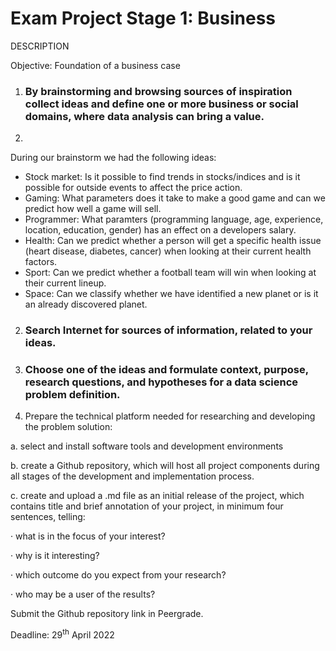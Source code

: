 # Exam Project Stage 1: Business

DESCRIPTION

Objective: Foundation of a business case

1. ### By brainstorming and browsing sources of inspiration collect ideas and define one or more business or social domains, where data analysis can bring a value.  
2. 
During our brainstorm we had the following ideas:
- Stock market: 
Is it possible to find trends in stocks/indices and is it possible for outside events to affect the price action.
- Gaming: 
What parameters does it take to make a good game and can we predict how well a game will sell.
- Programmer:
What paramters (programming language, age, experience, location, education, gender) has an effect on a developers salary.
- Health:
Can we predict whether a person will get a specific health issue (heart disease, diabetes, cancer) when looking at their current health factors.
- Sport:
Can we predict whether a football team will win when looking at their current lineup.  
- Space:
Can we classify whether we have identified a new planet or is it an already discovered planet.

2. ### Search Internet for sources of information, related to your ideas.

3. ### Choose one of the ideas and formulate context, purpose, research questions, and hypotheses for a data science problem definition.

4.    Prepare the technical platform needed for researching and developing the problem solution:

a.    select and install software tools and development environments

b.   create a Github repository, which will host all project components during all stages of the development and implementation process.

c.    create and upload a .md file as an initial release of the project, which contains title and brief annotation of your project, in minimum four sentences, telling:

·      what is in the focus of your interest?

·      why is it interesting?

·      which outcome do you expect from your research?

·      who may be a user of the results?

Submit the Github repository link in Peergrade.

Deadline: 29<sup>th</sup> April 2022
